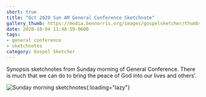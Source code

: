 ```yaml
---
short: true
title: "Oct 2020 Sun AM General Conference Sketchnote"
gallery_thumb: https://media.bennorris.org/images/gospelsketcher/thumbs/oct-20-4-sun-am.jpg
date: 2020-10-04 11:48:59-0600
tags:
- general conference
- sketchnotes
category: Gospel Sketcher
---
```


Synopsis sketchnotes from Sunday morning of General Conference. There is much that we can do to bring the peace of God into our lives and others’.

![Sunday morning sketchnotes](https://media.bennorris.org/images/gospelsketcher/general-conference/oct-2020/oct-20-4-sun-am.jpg){:loading="lazy"}
